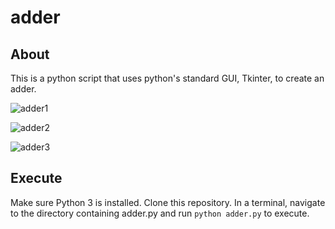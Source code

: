 # adder

## About
This is a python script that uses python's standard GUI, Tkinter, to create an adder.

![adder1](https://dxaviud.github.io/images/adder1.PNG)  

![adder2](https://dxaviud.github.io/images/adder2.PNG)  

![adder3](https://dxaviud.github.io/images/adder3.PNG)  

## Execute
Make sure Python 3 is installed. Clone this repository. In a terminal, navigate to the directory containing adder.py and run `python adder.py` to execute.
